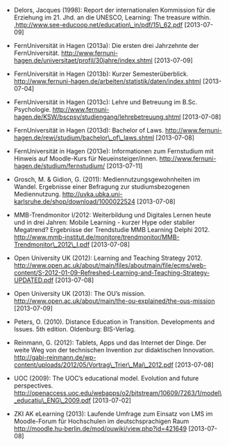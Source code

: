 <!-- filename: 99_Literatur.md -->
<!-- title: Literatur -->

- Delors, Jacques (1998): Report der internationalen Kommission für die Erziehung im 21. Jhd. an die UNESCO, Learning: The treasure within. ‚http://www.see-educoop.net/education\_in/pdf/15\_62.pdf \[2013-07-09]

- FernUniversität in Hagen (2013a): Die ersten drei Jahrzehnte der FernUniversität. http://www.fernuni-hagen.de/universitaet/profil/30jahre/index.shtml \[2013-07-09]

- FernUniversität in Hagen (2013b): Kurzer Semesterüberblick. http://www.fernuni-hagen.de/arbeiten/statistik/daten/index.shtml \[2013-07-04]

- FernUniversität in Hagen (2013c): Lehre und Betreuung im B.Sc. Psychologie. http://www.fernuni-hagen.de/KSW/bscpsy/studiengang/lehrebetreuung.shtml \[2013-07-08]

- FernUniversität in Hagen (2013d): Bachelor of Laws. http://www.fernuni-hagen.de/rewi/studium/bachelor\_of\_laws.shtml \[2013-07-08]

- FernUniversität in Hagen (2013e): Informationen zum Fernstudium mit Hinweis auf Moodle-Kurs für Neueinsteiger/innen. http://www.fernuni-hagen.de/studium/fernstudium/ \[2013-07-11]

- Grosch, M. &amp; Gidion, G. (2011): Mediennutzungsgewohnheiten im Wandel. Ergebnisse einer Befragung zur studiumsbezogenen Mediennutzung. http://uvka.ubka.uni-karlsruhe.de/shop/download/1000022524 \[2013-07-08]

- MMB-Trendmonitor I/2012: Weiterbildung und Digitales Lernen heute und in drei Jahren: Mobile Learning - kurzer Hype oder stabiler Megatrend? Ergebnisse der Trendstudie MMB Learning Delphi 2012. http://www.mmb-institut.de/monitore/trendmonitor/MMB-Trendmonitor\_2012\_I.pdf \[2013-07-08]

- Open University UK (2012): Learning and Teaching Strategy 2012. http://www.open.ac.uk/about/main/files/aboutmain/file/ecms/web-content/S-2012-01-09-Refreshed-Learning-and-Teaching-Strategy-UPDATED.pdf \[2013-07-08]

- Open University UK (2013): The OU’s mission. http://www.open.ac.uk/about/main/the-ou-explained/the-ous-mission \[2013-07-09]

- Peters, O. (2010). Distance Education in Transition. Developments and Issues. 5th edition. Oldenburg: BIS-Verlag.

- Reinmann, G. (2012): Tablets, Apps und das Internet der Dinge. Der weite Weg von der technischen Invention zur didaktischen Innovation. http://gabi-reinmann.de/wp-content/uploads/2012/05/Vortrag\_Trier\_Mai\_2012.pdf \[2013-07-08]

- UOC (2009): The UOC’s educational model. Evolution and future perspectives. http://openaccess.uoc.edu/webapps/o2/bitstream/10609/7263/1/model\_educatiu\_ENG\_2009.pdf \[2013-07-02]

- ZKI AK eLearning (2013): Laufende Umfrage zum Einsatz von LMS im Moodle-Forum für Hochschulen im deutschsprachigen Raum http://moodle.hu-berlin.de/mod/ouwiki/view.php?id=421649 \[2013-07-08]
